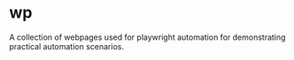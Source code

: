 # wp
A collection of webpages used for playwright automation for demonstrating practical automation scenarios.
